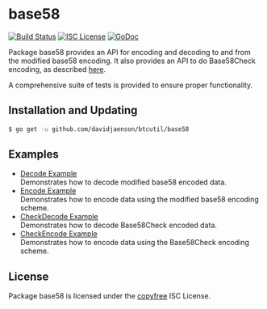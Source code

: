 base58
==========

[![Build Status](http://img.shields.io/travis/btcsuite/btcutil.svg)](https://travis-ci.org/btcsuite/btcutil)
[![ISC License](http://img.shields.io/badge/license-ISC-blue.svg)](http://copyfree.org)
[![GoDoc](https://img.shields.io/badge/godoc-reference-blue.svg)](http://godoc.org/github.com/davidjaenson/btcutil/base58)

Package base58 provides an API for encoding and decoding to and from the
modified base58 encoding.  It also provides an API to do Base58Check encoding,
as described [here](https://en.bitcoin.it/wiki/Base58Check_encoding).

A comprehensive suite of tests is provided to ensure proper functionality.

## Installation and Updating

```bash
$ go get -u github.com/davidjaenson/btcutil/base58
```

## Examples

* [Decode Example](http://godoc.org/github.com/davidjaenson/btcutil/base58#example-Decode)  
  Demonstrates how to decode modified base58 encoded data.
* [Encode Example](http://godoc.org/github.com/davidjaenson/btcutil/base58#example-Encode)  
  Demonstrates how to encode data using the modified base58 encoding scheme.
* [CheckDecode Example](http://godoc.org/github.com/davidjaenson/btcutil/base58#example-CheckDecode)  
  Demonstrates how to decode Base58Check encoded data.
* [CheckEncode Example](http://godoc.org/github.com/davidjaenson/btcutil/base58#example-CheckEncode)  
  Demonstrates how to encode data using the Base58Check encoding scheme.

## License

Package base58 is licensed under the [copyfree](http://copyfree.org) ISC
License.
